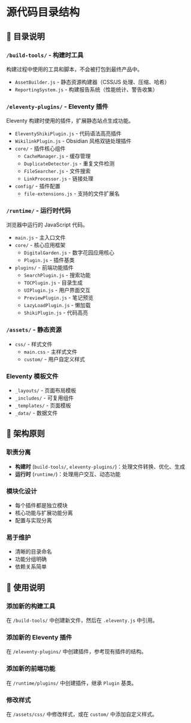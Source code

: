 # 源代码目录结构

## 📁 目录说明

### `/build-tools/` - 构建时工具
构建过程中使用的工具和脚本，不会被打包到最终产品中。

- `AssetBuilder.js` - 静态资源构建器（CSS/JS 处理、压缩、哈希）
- `ReportingSystem.js` - 构建报告系统（性能统计、警告收集）

### `/eleventy-plugins/` - Eleventy 插件
Eleventy 构建时使用的插件，扩展静态站点生成功能。

- `EleventyShikiPlugin.js` - 代码语法高亮插件
- `WikilinkPlugin.js` - Obsidian 风格双链处理插件
- `core/` - 插件核心组件
  - `CacheManager.js` - 缓存管理
  - `DuplicateDetector.js` - 重复文件检测
  - `FileSearcher.js` - 文件搜索
  - `LinkProcessor.js` - 链接处理
- `config/` - 插件配置
  - `file-extensions.js` - 支持的文件扩展名

### `/runtime/` - 运行时代码
浏览器中运行的 JavaScript 代码。

- `main.js` - 主入口文件
- `core/` - 核心应用框架
  - `DigitalGarden.js` - 数字花园应用核心
  - `Plugin.js` - 插件基类
- `plugins/` - 前端功能插件
  - `SearchPlugin.js` - 搜索功能
  - `TOCPlugin.js` - 目录生成
  - `UIPlugin.js` - 用户界面交互
  - `PreviewPlugin.js` - 笔记预览
  - `LazyLoadPlugin.js` - 懒加载
  - `ShikiPlugin.js` - 代码高亮

### `/assets/` - 静态资源
- `css/` - 样式文件
  - `main.css` - 主样式文件
  - `custom/` - 用户自定义样式

### Eleventy 模板文件
- `_layouts/` - 页面布局模板
- `_includes/` - 可复用组件
- `_templates/` - 页面模板
- `_data/` - 数据文件

## 🔄 架构原则

### 职责分离
- **构建时** (`build-tools/`, `eleventy-plugins/`)：处理文件转换、优化、生成
- **运行时** (`runtime/`)：处理用户交互、动态功能

### 模块化设计
- 每个插件都是独立模块
- 核心功能与扩展功能分离
- 配置与实现分离

### 易于维护
- 清晰的目录命名
- 功能分组明确
- 依赖关系简单

## 🚀 使用说明

### 添加新的构建工具
在 `/build-tools/` 中创建新文件，然后在 `.eleventy.js` 中引用。

### 添加新的 Eleventy 插件
在 `/eleventy-plugins/` 中创建插件，参考现有插件的结构。

### 添加新的前端功能
在 `/runtime/plugins/` 中创建插件，继承 `Plugin` 基类。

### 修改样式
在 `/assets/css/` 中修改样式，或在 `custom/` 中添加自定义样式。